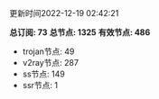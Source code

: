 更新时间2022-12-19 02:42:21

**总订阅: 73**
**总节点: 1325**
**有效节点: 486**
- trojan节点: 49
- v2ray节点: 287
- ss节点: 149
- ssr节点: 1
